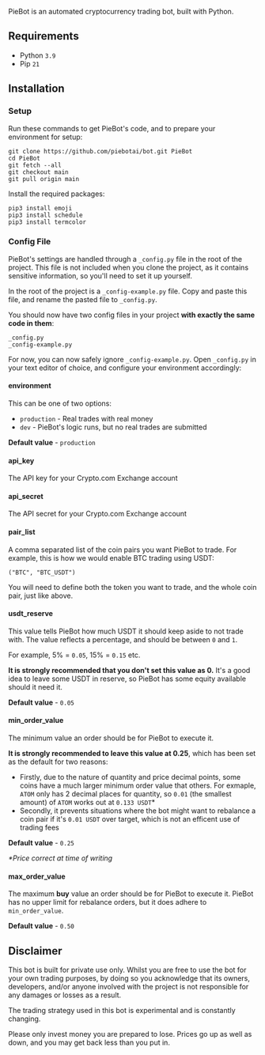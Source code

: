 PieBot is an automated cryptocurrency trading bot, built with Python.

## Requirements
- Python `3.9`
- Pip `21`

## Installation

### Setup
Run these commands to get PieBot's code, and to prepare your environment for setup:

```
git clone https://github.com/piebotai/bot.git PieBot
cd PieBot
git fetch --all
git checkout main
git pull origin main
```

Install the required packages:

```
pip3 install emoji
pip3 install schedule
pip3 install termcolor
```

### Config File

PieBot's settings are handled through a `_config.py` file in the root of the project. This file is not included when you clone the project, as it contains sensitive information, so you'll need to set it up yourself.

In the root of the project is a `_config-example.py` file. Copy and paste this file, and rename the pasted file to `_config.py`.

You should now have two config files in your project **with exactly the same code in them**:

```
_config.py
_config-example.py
```

For now, you can now safely ignore `_config-example.py`. Open `_config.py` in your text editor of choice, and configure your environment accordingly:

#### environment

This can be one of two options:

- `production` - Real trades with real money
- `dev` - PieBot's logic runs, but no real trades are submitted

**Default value** - `production`

#### api_key

The API key for your Crypto.com Exchange account

#### api_secret

The API secret for your Crypto.com Exchange account

#### pair_list

A comma separated list of the coin pairs you want PieBot to trade. For example, this is how we would enable BTC trading using USDT:

`("BTC", "BTC_USDT")`

You will need to define both the token you want to trade, and the whole coin pair, just like above.

#### usdt_reserve

This value tells PieBot how much USDT it should keep aside to not trade with. The value reflects a percentage, and should be between `0` and `1`.

For example, 5% = `0.05`, 15% = `0.15` etc.

**It is strongly recommended that you don't set this value as 0.** It's a good idea to leave some USDT in reserve, so PieBot has some equity available should it need it.

**Default value** - `0.05`

#### min_order_value

The minimum value an order should be for PieBot to execute it.

**It is strongly recommended to leave this value at 0.25**, which has been set as the default for two reasons:

- Firstly, due to the nature of quantity and price decimal points, some coins have a much larger minimum order value that others. For exmaple, `ATOM` only has 2 decimal places for quantity, so `0.01` (the smallest amount) of `ATOM` works out at `0.133 USDT`*
- Secondly, it prevents situations where the bot might want to rebalance a coin pair if it's `0.01 USDT` over target, which is not an efficent use of trading fees

**Default value** - `0.25`

_*Price correct at time of writing_

#### max_order_value

The maximum **buy** value an order should be for PieBot to execute it. PieBot has no upper limit for rebalance orders, but it does adhere to `min_order_value`.

**Default value** - `0.50`

## Disclaimer

This bot is built for private use only. Whilst you are free to use the bot for your own trading purposes, by doing so you acknowledge that its owners, developers, and/or anyone involved with the project is not responsible for any damages or losses as a result.

The trading strategy used in this bot is experimental and is constantly changing.

Please only invest money you are prepared to lose. Prices go up as well as down, and you may get back less than you put in.
